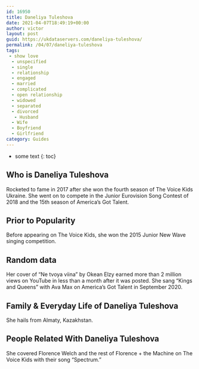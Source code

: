 ```yaml
---
id: 16950
title: Daneliya Tuleshova
date: 2021-04-07T18:49:19+00:00
author: victor
layout: post
guid: https://ukdataservers.com/daneliya-tuleshova/
permalink: /04/07/daneliya-tuleshova
tags:
 - show love
  - unspecified
  - single
  - relationship
  - engaged
  - married
  - complicated
  - open relationship
  - widowed
  - separated
  - divorced
   - Husband
  - Wife
  - Boyfriend
  - Girlfriend
category: Guides
---
```


* some text
{: toc}


## Who is Daneliya Tuleshova



Rocketed to fame in 2017 after she won the fourth season of The Voice Kids Ukraine. She went on to compete in the Junior Eurovision Song Contest of 2018 and the 15th season of America&#8217;s Got Talent.

                
                
                
## Prior to Popularity



Before appearing on The Voice Kids, she won the 2015 Junior New Wave singing competition. 

                
                
                
## Random data



Her cover of &#8220;Ne tvoya viina&#8221; by Okean Elzy earned more than 2 million views on YouTube in less than a month after it was posted. She sang &#8220;Kings and Queens&#8221; with Ava Max on America&#8217;s Got Talent in September 2020.

                
                
                
## Family & Everyday Life of Daneliya Tuleshova



She hails from Almaty, Kazakhstan. 

                
                
                
## People Related With Daneliya Tuleshova



She covered Florence Welch and the rest of Florence + the Machine on The Voice Kids with their song &#8220;Spectrum.&#8221; 

                
              
            
          
          
          